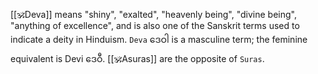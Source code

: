 [[🕉️Deva]] means "shiny", "exalted", "heavenly being", "divine being", "anything of excellence", and is also one of the Sanskrit terms used to indicate a deity in Hinduism. 
`Deva` ဒေဝါ is a masculine term; the feminine equivalent is Devi ဒေဝီ.
[[🕉️Asuras]] are the opposite of `Suras`. 